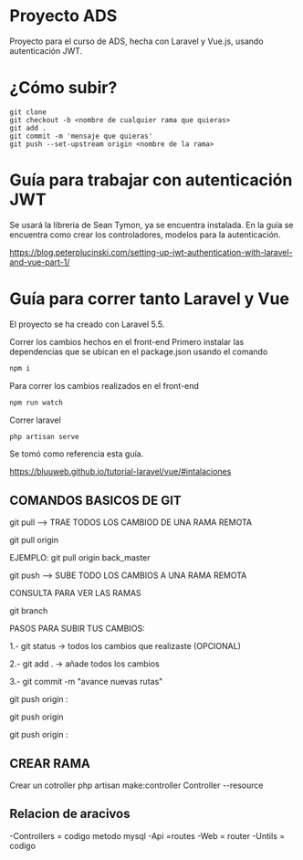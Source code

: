 # Proyecto ADS
Proyecto para el curso de ADS, hecha con Laravel y Vue.js, usando autenticación JWT.

# ¿Cómo subir?
```git
git clone
git checkout -b <nombre de cualquier rama que quieras>
git add .
git commit -m 'mensaje que quieras'
git push --set-upstream origin <nombre de la rama>
```
# Guía para trabajar con autenticación JWT
Se usará la libreria de Sean Tymon, ya se encuentra instalada.
En la guía se encuentra como crear los controladores, modelos para la autenticación.

https://blog.peterplucinski.com/setting-up-jwt-authentication-with-laravel-and-vue-part-1/

# Guía para correr tanto Laravel y Vue
El proyecto se ha creado con Laravel 5.5.

Correr los cambios hechos en el front-end
Primero instalar las dependencias que se ubican en el package.json usando el comando
```JavaScript
npm i
```
Para correr los cambios realizados en el front-end
```JavaScript
npm run watch
```
Correr laravel
```PHP
php artisan serve
```
Se tomó como referencia esta guía.

https://bluuweb.github.io/tutorial-laravel/vue/#intalaciones



## COMANDOS BASICOS DE GIT

git pull --> TRAE TODOS LOS CAMBIOD DE UNA RAMA REMOTA

git pull origin <ramaRemota>  

EJEMPLO: 
git pull origin back_master  

git push --> SUBE TODO LOS CAMBIOS A UNA RAMA REMOTA

CONSULTA PARA VER LAS RAMAS

git branch 

PASOS PARA SUBIR TUS CAMBIOS: 

1.- git status -> todos los cambios que realizaste (OPCIONAL)

<!-- git add readme.md -> un cambio en especifico -->

2.- git add . -> añade todos los cambios 

3.- git commit -m "avance nuevas rutas"

git push origin <tuRama>:<ramaRemota>

git push origin <tuRAMA>

git push origin <tuRAMA>:<ramaRemota>

## CREAR RAMA 

Crear un cotroller
php artisan make:controller <nameController>Controller --resource


## Relacion de aracivos
-Controllers = codigo metodo mysql
-Api =routes
-Web = router
-Untils = codigo
